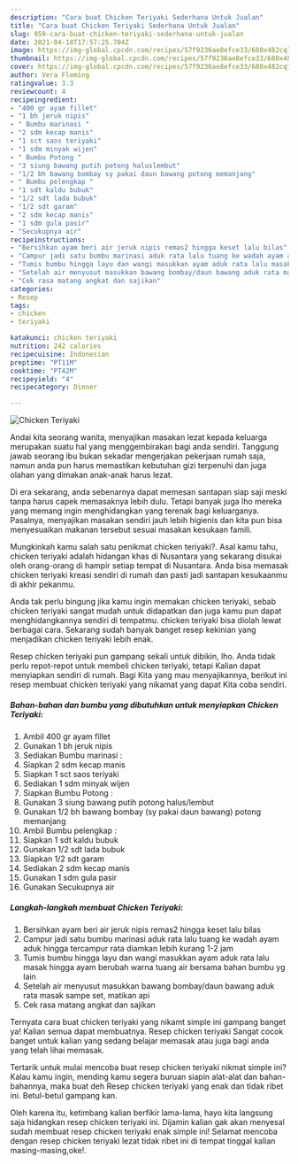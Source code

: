 ```yaml
---
description: "Cara buat Chicken Teriyaki Sederhana Untuk Jualan"
title: "Cara buat Chicken Teriyaki Sederhana Untuk Jualan"
slug: 959-cara-buat-chicken-teriyaki-sederhana-untuk-jualan
date: 2021-04-18T17:57:25.704Z
image: https://img-global.cpcdn.com/recipes/57f9236ae8efce33/680x482cq70/chicken-teriyaki-foto-resep-utama.jpg
thumbnail: https://img-global.cpcdn.com/recipes/57f9236ae8efce33/680x482cq70/chicken-teriyaki-foto-resep-utama.jpg
cover: https://img-global.cpcdn.com/recipes/57f9236ae8efce33/680x482cq70/chicken-teriyaki-foto-resep-utama.jpg
author: Vera Fleming
ratingvalue: 3.3
reviewcount: 4
recipeingredient:
- "400 gr ayam fillet"
- "1 bh jeruk nipis"
- " Bumbu marinasi "
- "2 sdm kecap manis"
- "1 sct saos teriyaki"
- "1 sdm minyak wijen"
- " Bumbu Potong "
- "3 siung bawang putih potong haluslembut"
- "1/2 bh bawang bombay sy pakai daun bawang potong memanjang"
- " Bumbu pelengkap "
- "1 sdt kaldu bubuk"
- "1/2 sdt lada bubuk"
- "1/2 sdt garam"
- "2 sdm kecap manis"
- "1 sdm gula pasir"
- "Secukupnya air"
recipeinstructions:
- "Bersihkan ayam beri air jeruk nipis remas2 hingga keset lalu bilas"
- "Campur jadi satu bumbu marinasi aduk rata lalu tuang ke wadah ayam aduk hingga tercampur rata diamkan lebih kurang 1-2 jam"
- "Tumis bumbu hingga layu dan wangi masukkan ayam aduk rata lalu masak hingga ayam berubah warna tuang air bersama bahan bumbu yg lain"
- "Setelah air menyusut masukkan bawang bombay/daun bawang aduk rata masak sampe set, matikan api"
- "Cek rasa matang angkat dan sajikan"
categories:
- Resep
tags:
- chicken
- teriyaki

katakunci: chicken teriyaki 
nutrition: 242 calories
recipecuisine: Indonesian
preptime: "PT11M"
cooktime: "PT42M"
recipeyield: "4"
recipecategory: Dinner

---
```



![Chicken Teriyaki](https://img-global.cpcdn.com/recipes/57f9236ae8efce33/680x482cq70/chicken-teriyaki-foto-resep-utama.jpg)

Andai kita seorang wanita, menyajikan masakan lezat kepada keluarga merupakan suatu hal yang menggembirakan bagi anda sendiri. Tanggung jawab seorang ibu bukan sekadar mengerjakan pekerjaan rumah saja, namun anda pun harus memastikan kebutuhan gizi terpenuhi dan juga olahan yang dimakan anak-anak harus lezat.

Di era  sekarang, anda sebenarnya dapat memesan santapan siap saji meski tanpa harus capek memasaknya lebih dulu. Tetapi banyak juga lho mereka yang memang ingin menghidangkan yang terenak bagi keluarganya. Pasalnya, menyajikan masakan sendiri jauh lebih higienis dan kita pun bisa menyesuaikan makanan tersebut sesuai masakan kesukaan famili. 



Mungkinkah kamu salah satu penikmat chicken teriyaki?. Asal kamu tahu, chicken teriyaki adalah hidangan khas di Nusantara yang sekarang disukai oleh orang-orang di hampir setiap tempat di Nusantara. Anda bisa memasak chicken teriyaki kreasi sendiri di rumah dan pasti jadi santapan kesukaanmu di akhir pekanmu.

Anda tak perlu bingung jika kamu ingin memakan chicken teriyaki, sebab chicken teriyaki sangat mudah untuk didapatkan dan juga kamu pun dapat menghidangkannya sendiri di tempatmu. chicken teriyaki bisa diolah lewat berbagai cara. Sekarang sudah banyak banget resep kekinian yang menjadikan chicken teriyaki lebih enak.

Resep chicken teriyaki pun gampang sekali untuk dibikin, lho. Anda tidak perlu repot-repot untuk membeli chicken teriyaki, tetapi Kalian dapat menyiapkan sendiri di rumah. Bagi Kita yang mau menyajikannya, berikut ini resep membuat chicken teriyaki yang nikamat yang dapat Kita coba sendiri.

<!--inarticleads1-->

##### Bahan-bahan dan bumbu yang dibutuhkan untuk menyiapkan Chicken Teriyaki:

1. Ambil 400 gr ayam fillet
1. Gunakan 1 bh jeruk nipis
1. Sediakan  Bumbu marinasi :
1. Siapkan 2 sdm kecap manis
1. Siapkan 1 sct saos teriyaki
1. Sediakan 1 sdm minyak wijen
1. Siapkan  Bumbu Potong :
1. Gunakan 3 siung bawang putih potong halus/lembut
1. Gunakan 1/2 bh bawang bombay (sy pakai daun bawang) potong memanjang
1. Ambil  Bumbu pelengkap :
1. Siapkan 1 sdt kaldu bubuk
1. Gunakan 1/2 sdt lada bubuk
1. Siapkan 1/2 sdt garam
1. Sediakan 2 sdm kecap manis
1. Gunakan 1 sdm gula pasir
1. Gunakan Secukupnya air




<!--inarticleads2-->

##### Langkah-langkah membuat Chicken Teriyaki:

1. Bersihkan ayam beri air jeruk nipis remas2 hingga keset lalu bilas
1. Campur jadi satu bumbu marinasi aduk rata lalu tuang ke wadah ayam aduk hingga tercampur rata diamkan lebih kurang 1-2 jam
1. Tumis bumbu hingga layu dan wangi masukkan ayam aduk rata lalu masak hingga ayam berubah warna tuang air bersama bahan bumbu yg lain
1. Setelah air menyusut masukkan bawang bombay/daun bawang aduk rata masak sampe set, matikan api
1. Cek rasa matang angkat dan sajikan




Ternyata cara buat chicken teriyaki yang nikamt simple ini gampang banget ya! Kalian semua dapat membuatnya. Resep chicken teriyaki Sangat cocok banget untuk kalian yang sedang belajar memasak atau juga bagi anda yang telah lihai memasak.

Tertarik untuk mulai mencoba buat resep chicken teriyaki nikmat simple ini? Kalau kamu ingin, mending kamu segera buruan siapin alat-alat dan bahan-bahannya, maka buat deh Resep chicken teriyaki yang enak dan tidak ribet ini. Betul-betul gampang kan. 

Oleh karena itu, ketimbang kalian berfikir lama-lama, hayo kita langsung saja hidangkan resep chicken teriyaki ini. Dijamin kalian gak akan menyesal sudah membuat resep chicken teriyaki enak simple ini! Selamat mencoba dengan resep chicken teriyaki lezat tidak ribet ini di tempat tinggal kalian masing-masing,oke!.

